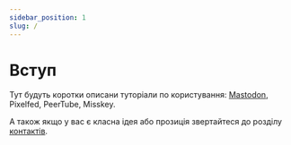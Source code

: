 ```yaml
---
sidebar_position: 1
slug: /
---
```


# Вступ

Тут будуть коротки описани туторіали по користування: [Mastodon](Mastodon/Опис.md), Pixelfed, PeerTube, Misskey.

А також якщо у вас є класна ідея або прозиція звертайтеся до розділу [контактів](https://fediland.in.ua/contacts).
